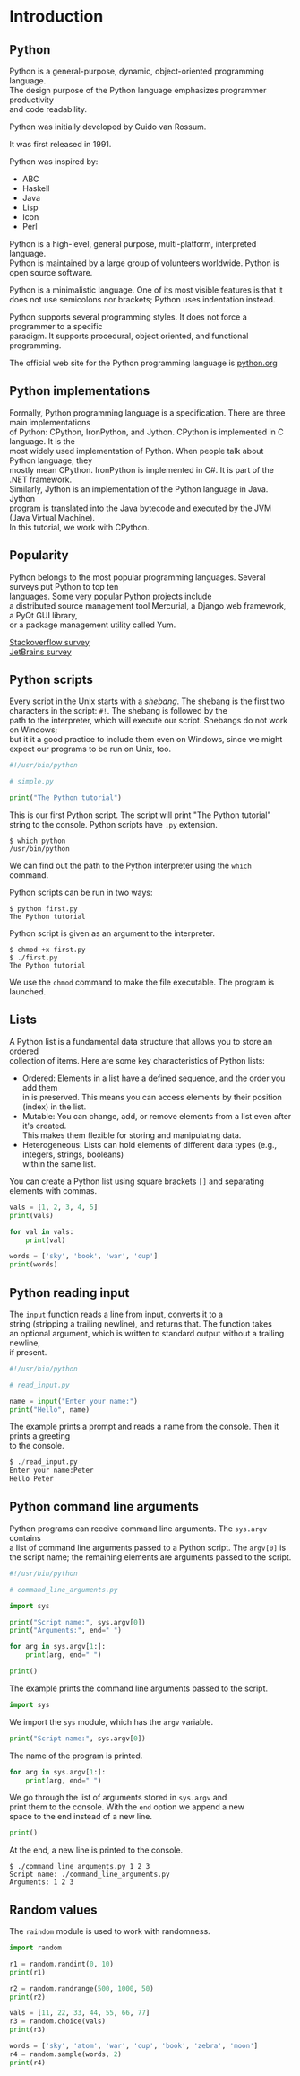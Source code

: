 # Introduction


## Python

Python is a general-purpose, dynamic, object-oriented programming language.  
The design purpose of the Python language emphasizes programmer productivity  
and code readability.  

Python was initially developed by Guido van Rossum.  

It was first released in 1991. 

Python was inspired by:

- ABC
- Haskell
- Java
- Lisp
- Icon
- Perl

Python is a high-level, general purpose, multi-platform, interpreted language.  
Python is maintained by a large group of volunteers worldwide. Python is open source software.  

Python is a minimalistic language. One of its most visible features is that it  
does not use semicolons nor brackets; Python uses indentation instead.  

Python supports several programming styles. It does not force a programmer to a specific  
paradigm. It supports procedural, object oriented, and functional programming.  


The official web site for the Python programming language is [python.org](https://python.org)


## Python implementations

Formally, Python programming language is a specification. There are three main implementations  
of Python: CPython, IronPython, and Jython. CPython is implemented in C language. It is the  
most widely used implementation of Python. When people talk about Python language, they  
mostly mean CPython. IronPython is implemented in C#. It is part of the .NET framework.  
Similarly, Jython is an implementation of the Python language in Java. Jython  
program is translated into the Java bytecode and executed by the JVM (Java Virtual Machine).  
In this tutorial, we work with CPython.  

 
## Popularity
 
Python belongs to the most popular programming languages. Several surveys put Python to top ten  
languages. Some very popular Python projects include  
a distributed source management tool Mercurial, a Django web framework, a PyQt GUI library,  
or a package management utility called Yum.  

[Stackoverflow survey ](https://survey.stackoverflow.co/2023/#programming-scripting-and-markup-languages)  
[JetBrains survey](https://www.jetbrains.com/lp/devecosystem-2023/python/)  

## Python scripts

Every script in the Unix starts with a <em>shebang</em>. The shebang is the first two  
characters in the script: <code>#!</code>. The shebang is followed by the  
path to the interpreter, which will execute our script. Shebangs do not work on Windows;  
but it it a good practice to include them even on Windows, since we might expect our 
programs to be run on Unix, too. 


```python
#!/usr/bin/python

# simple.py

print("The Python tutorial")
```

This is our first Python script. The script will print "The Python tutorial"  
string to the console. Python scripts have `.py` extension.  


```
$ which python
/usr/bin/python
```

We can find out the path to the Python interpreter using the <code>which</code> command.  


Python scripts can be run in two ways:  

```
$ python first.py
The Python tutorial
```

<p>
Python script is given as an argument to the interpreter. 
</p>

```
$ chmod +x first.py 
$ ./first.py 
The Python tutorial
```


We use the <code>chmod</code> command to make the file executable. 
The program is launched.

## Lists 

A Python list is a fundamental data structure that allows you to store an ordered  
collection of items. Here are some key characteristics of Python lists:

- Ordered: Elements in a list have a defined sequence, and the order you add them  
  in is preserved. This means you can access elements by their position (index) in the list.  
- Mutable: You can change, add, or remove elements from a list even after it's created.  
  This makes them flexible for storing and manipulating data.  
- Heterogeneous: Lists can hold elements of different data types (e.g., integers, strings, booleans)  
  within the same list.  

You can create a Python list using square brackets `[]` and separating elements with commas.  

```python
vals = [1, 2, 3, 4, 5]
print(vals)

for val in vals:
    print(val)

words = ['sky', 'book', 'war', 'cup']
print(words)
```

## Python reading input


The <code>input</code> function reads a line from input, converts it to a  
string (stripping a trailing newline), and returns that. The function takes  
an optional argument, which is written to standard output without a trailing newline,  
if present.


```python
#!/usr/bin/python

# read_input.py

name = input("Enter your name:")
print("Hello", name)
```


The example prints a prompt and reads a name from the console. Then it prints a greeting  
to the console.


```python
$ ./read_input.py 
Enter your name:Peter
Hello Peter
```

## Python command line arguments

Python programs can receive command line arguments. The <code>sys.argv</code> contains  
a list of command line arguments passed to a Python script. The <code>argv[0]</code> is   
the script name; the remaining elements are arguments passed to the script.  
 

```python
#!/usr/bin/python

# command_line_arguments.py

import sys

print("Script name:", sys.argv[0])
print("Arguments:", end=" ")

for arg in sys.argv[1:]:
    print(arg, end=" ")

print()
```

The example prints the command line arguments passed to the script.

```python
import sys
```

We import the <code>sys</code> module, which has the <code>argv</code> variable.

```python
print("Script name:", sys.argv[0])
```


The name of the program is printed.


```python
for arg in sys.argv[1:]:
    print(arg, end=" ")
```


We go through the list of arguments stored in <code>sys.argv</code> and  
print them to the console. With the <code>end</code> option we append a new   
space to the end instead of a new line.  


```python
print()
```

At the end, a new line is printed to the console.


```
$ ./command_line_arguments.py 1 2 3
Script name: ./command_line_arguments.py
Arguments: 1 2 3 
```

## Random values 

The `raindom` module is used to work with randomness.  

```python
import random 

r1 = random.randint(0, 10)
print(r1)

r2 = random.randrange(500, 1000, 50)
print(r2)

vals = [11, 22, 33, 44, 55, 66, 77]
r3 = random.choice(vals)
print(r3)

words = ['sky', 'atom', 'war', 'cup', 'book', 'zebra', 'moon']
r4 = random.sample(words, 2)
print(r4)
```

